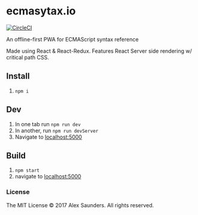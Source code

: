# ecmasytax.io
[![CircleCI](https://circleci.com/gh/alex-saunders/ecmasyntax.io.svg?style=shield)](https://circleci.com/gh/alex-saunders/ecmasyntax.io)

An offline-first PWA for ECMAScript syntax reference

Made using React & React-Redux. Features React Server side rendering w/ critical path CSS.

## Install
1. `npm i`

## Dev

1. In one tab run `npm run dev`
2. In another, run `npm run devServer`
2. Navigate to [localhost:5000](http://localhost:5000/)

## Build

1. `npm start`
2. navigate to [localhost:5000](http://localhost:5000/)


### License

The MIT License © 2017 Alex Saunders. All rights reserved.

